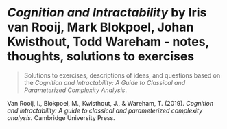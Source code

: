 # *Cognition and Intractability* by Iris van Rooij, Mark Blokpoel, Johan Kwisthout, Todd Wareham - notes, thoughts, solutions to exercises
> Solutions to exercises, descriptions of ideas, and questions based on the *Cognition and Intractability: A Guide to Classical and Parameterized Complexity Analysis*.

Van Rooij, I., Blokpoel, M., Kwisthout, J., & Wareham, T. (2019). *Cognition and intractability: A guide to classical and parameterized complexity analysis.* Cambridge University Press.
